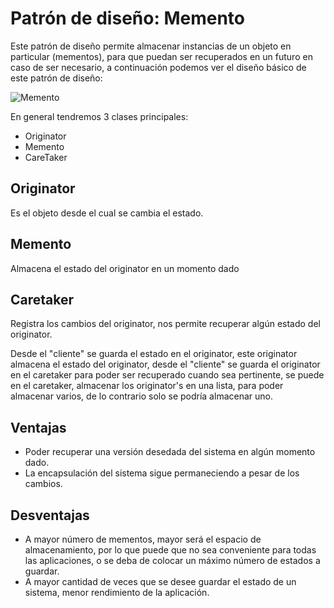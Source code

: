 # Patrón de diseño: Memento
Este patrón de diseño permite almacenar instancias de un objeto en particular (mementos), para que puedan ser recuperados en un futuro en caso de ser necesario, a continuación podemos ver el diseño básico de este patrón de diseño:

![Memento](https://www.tutorialspoint.com/design_pattern/images/memento_pattern_uml_diagram.jpg)

En general tendremos 3 clases principales:
- Originator
- Memento
- CareTaker

## Originator
Es el objeto desde el cual se cambia el estado.

## Memento
Almacena el estado del originator en un momento dado

## Caretaker
Registra los cambios del originator, nos permite recuperar algún estado del originator.

Desde el "cliente" se guarda el estado en el originator, este originator almacena el estado del originator, desde el "cliente" se guarda el originator en el caretaker para poder ser recuperado cuando sea pertinente, se puede en el caretaker, almacenar los originator's en una lista, para poder almacenar varios, de lo contrario solo se podría almacenar uno.

## Ventajas
- Poder recuperar una versión desedada del sistema en algún momento dado.
- La encapsulación del sistema sigue permaneciendo a pesar de los cambios.

## Desventajas
- A mayor número de mementos, mayor será el espacio de almacenamiento, por lo que puede que no sea conveniente para todas las aplicaciones, o se deba de colocar un máximo número de estados a guardar.
- A mayor cantidad de veces que se desee guardar el estado de un sistema, menor rendimiento de la aplicación.
